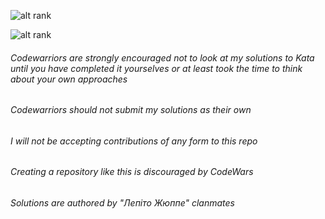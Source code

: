 ![alt rank](https://www.codewars.com/users/Arelkench/badges/large?theme=light) <br />

![alt rank](https://www.codewars.com/users/krau5/badges/large?theme=light)

###### Codewarriors are strongly encouraged not to look at my solutions to Kata until you have completed it yourselves or at least took the time to think about your own approaches

###### Codewarriors should not submit my solutions as their own

###### I will not be accepting contributions of any form to this repo

###### Creating a repository like this is discouraged by CodeWars

###### Solutions are authored by "Лепіто Жюппе" clanmates 
